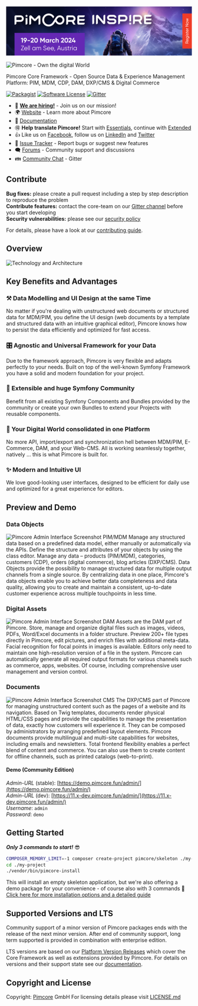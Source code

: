 [![Pimcore Inspire 2024 - A Must-Attend Conference for Pimcore Developers!](/.github/inspire-2024.png)](https://pimcore.com/en/resources/events/inspire-2024)
    
    
        
    
        
    

![Pimcore - Own the digital World](./doc/img/logo-readme.svg)
  
  
Pimcore Core Framework - Open Source Data & Experience Management Platform: PIM, MDM, CDP, DAM, DXP/CMS & Digital Commerce

[![Packagist](https://img.shields.io/packagist/v/pimcore/pimcore.svg)](https://packagist.org/packages/pimcore/pimcore)
[![Software License](https://img.shields.io/badge/license-GPLv3-brightgreen.svg?style=flat)](LICENSE.md)
[![Gitter](https://img.shields.io/badge/gitter-join%20chat-brightgreen.svg?style=flat)](https://gitter.im/pimcore/pimcore)

* 📢 **[We are hiring!](https://pimcore.com/en/careers?utm_source=github&utm_medium=readme-pimcore-pimcore&utm_campaign=careers)** - Join us on our mission!
* 🌍 [Website](https://pimcore.com/) - Learn more about Pimcore
* 📖 [Documentation](https://pimcore.com/docs/)
* 🉐 **Help translate Pimcore!** Start with [Essentials](https://poeditor.com/join/project/VWmZyvFVMH), continue with [Extended](https://poeditor.com/join/project/XliCYYgILb)
* 👍 Like us on [Facebook](https://www.facebook.com/pimcore), follow us on [LinkedIn](https://www.linkedin.com/company/3505853/) and [Twitter](https://twitter.com/pimcore)
* 🐞 [Issue Tracker](https://github.com/pimcore/pimcore/issues) - Report bugs or suggest new features
* 🗨  [Forums](https://github.com/pimcore/pimcore/discussions) - Community support and discussions
* 👪 [Community Chat](https://gitter.im/pimcore/pimcore) - Gitter
  

## Contribute  
**Bug fixes:** please create a pull request including a step by step description to reproduce the problem  
**Contribute features:** contact the core-team on our [Gitter channel](https://gitter.im/pimcore/pimcore) before you start developing   
**Security vulnerabilities:** please see our [security policy](https://github.com/pimcore/pimcore/security/policy)
  
For details, please have a look at our [contributing guide](CONTRIBUTING.md).

## Overview
![Technology and Architecture](./doc/img/pimcore-technology-architecture.svg)

## Key Benefits and Advantages
### ⚒ Data Modelling and UI Design at the same Time 
No matter if you're dealing with unstructured web documents or structured data for MDM/PIM, you define the 
UI design (web documents by a template and structured data with an intuitive graphical editor), Pimcore knows 
how to persist the data efficiently and optimized for fast access.

### 🎛 Agnostic and Universal Framework for your Data
Due to the framework approach, Pimcore is very flexible and adapts perfectly to your needs. Built on top of 
the well-known Symfony Framework you have a solid and modern foundation for your project. 

### 🚀 Extensible and huge Symfony Community
Benefit from all existing Symfony Components and Bundles provided by the community or create your own 
Bundles to extend your Projects with reusable components. 

### 💎 Your Digital World consolidated in one Platform
No more API, import/export and synchronization hell between MDM/PIM, E-Commerce, DAM, and your Web-CMS. 
All is working seamlessly together, natively ... this is what Pimcore is built for. 

### ✨️ Modern and Intuitive UI
We love good-looking user interfaces, designed to be efficient for daily use and optimized for a great
experience for editors. 

## Preview and Demo
### Data Objects
![Pimcore Admin Interface Screenshot PIM/MDM](./doc/img/pimcore-screenshot-3.png)
Manage any structured data based on a predefined data model, either manually or automatically via the APIs. Define the structure and attributes of your objects by using the class editor. Manage any data – products (PIM/MDM), categories, customers (CDP), orders (digital commerce), blog articles (DXP/CMS). Data Objects provide the possibility to manage structured data for multiple output channels from a single source. By centralizing data in one place, Pimcore's data objects enable you to achieve better data completeness and data quality, allowing you to create and maintain a consistent, up-to-date customer experience across multiple touchpoints in less time.
### Digital Assets
![Pimcore Admin Interface Screenshot DAM](./doc/img/pimcore-screenshot-2.png)
Assets are the DAM part of Pimcore. Store, manage and organize digital files such as images, videos, PDFs, Word/Excel documents in a folder structure. Preview 200+ file types directly in Pimcore, edit pictures, and enrich files with additional meta-data. Facial recognition for focal points in images is available. Editors only need to maintain one high-resolution version of a file in the system. Pimcore can automatically generate all required output formats for various channels such as commerce, apps, websites. Of course, including comprehensive user management and version control.
### Documents
![Pimcore Admin Interface Screenshot CMS](./doc/img/pimcore-screenshot-1.png)
The DXP/CMS part of Pimcore for managing unstructured content such as the pages of a website and its navigation. Based on Twig templates, documents render physical HTML/CSS pages and provide the capabilities to manage the presentation of data, exactly how customers will experience it. They can be composed by administrators by arranging predefined layout elements. Pimcore documents provide multilingual and multi-site capabilities for websites, including emails and newsletters. Total frontend flexibility enables a perfect blend of content and commerce. You can also use them to create content for offline channels, such as printed catalogs (web-to-print).

#### Demo (Community Edition)
_Admin-URL_ (stable): [https://demo.pimcore.fun/admin/](https://demo.pimcore.fun/admin/)  
_Admin-URL_ (dev): [https://11.x-dev.pimcore.fun/admin/](https://11.x-dev.pimcore.fun/admin/)  
_Username_: `admin`  
_Password_: `demo`

## Getting Started
_**Only 3 commands to start!**_ 😎
```bash
COMPOSER_MEMORY_LIMIT=-1 composer create-project pimcore/skeleton ./my-project
cd ./my-project
./vendor/bin/pimcore-install
```

This will install an empty skeleton application, 
but we're also offering a demo package for your convenience - of course also with 3 commands 💪
[Click here for more installation options and a detailed guide](https://pimcore.com/docs/platform/Pimcore/Getting_Started/)


## Supported Versions and LTS

Community support of a minor version of Pimcore packages ends with the release of the next minor version. After end of
community support, long term supported is provided in combination with enterprise edition.

LTS versions are based on our [Platform Version Releases](https://pimcore.com/docs/platform/Platform_Version/) which cover
the Core Framework as well as extensions provided by Pimcore. For details on versions and their support state see our
[documentation](https://pimcore.com/docs/platform/Platform_Version/Platform_Version_Releases/).


## Copyright and License 
Copyright: [Pimcore](https://www.pimcore.org) GmbH
For licensing details please visit [LICENSE.md](LICENSE.md)
